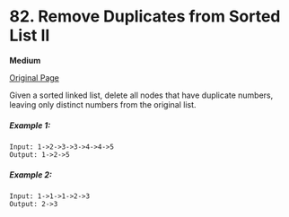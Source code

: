 # 82. Remove Duplicates from Sorted List II

**Medium**

[Original Page](https://leetcode.com/problems/remove-duplicates-from-sorted-list-ii/)

Given a sorted linked list, delete all nodes that have duplicate numbers, leaving only distinct numbers from the original list.
##### Example 1:
```
Input: 1->2->3->3->4->4->5
Output: 1->2->5
```
##### Example 2:
```
Input: 1->1->1->2->3
Output: 2->3
```
